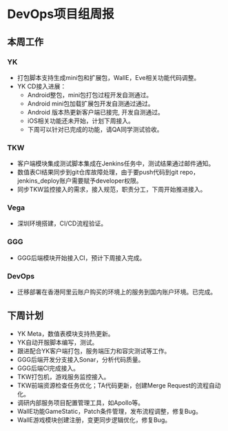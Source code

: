 # DevOps项目组周报

## 本周工作

### YK

* 打包脚本支持生成mini包和扩展包，WallE，Eve相关功能代码调整。
* YK CD接入进展：
  * Android整包，mini包打包过程开发自测通过。
  * Android mini包加载扩展包开发自测通过通过。
  * Android 版本热更新客户端已接完, 开发自测通过。
  * iOS相关功能还未开始，计划下周接入。
  * 下周可以针对已完成的功能，请QA同学测试验收。

### TKW

* 客户端模块集成测试脚本集成在Jenkins任务中，测试结果通过邮件通知。
* 数值表CI结果同步到git仓库故障处理，由于要push代码到git repo，jenkins_deploy账户需要赋予developer权限。
* 同步TKW监控接入的需求，接入规范，职责分工，下周开始推进接入。

### Vega

* 深圳环境搭建，CI/CD流程验证。

### GGG

* GGG后端模块开始接入CI，预计下周接入完成。

### DevOps

* 迁移部署在香港阿里云账户购买的环境上的服务到国内账户环境。已完成。

## 下周计划

* YK Meta，数值表模块支持热更新。
* YK自动开服脚本编写，测试。
* 跟进配合YK客户端打包，服务端压力和容灾测试等工作。
* GGG后端开发分支接入Sonar，分析代码质量。
* GGG后端CI完成接入。
* TKW打包机，游戏服务监控接入。
* TKW前端资源检查任务优化；TA代码更新，创建Merge Request的流程自动化。
* 调研内部服务项目配置管理工具，如Apollo等。
* WallE功能GameStatic，Patch条件管理，发布流程调整，修复Bug。
* WallE游戏模块创建注册，变更同步逻辑优化，修复Bug。
